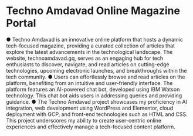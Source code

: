 # Techno Amdavad Online Magazine Portal

●	Techno Amdavad is an innovative online platform that hosts a dynamic tech-focused magazine, providing a curated collection of articles that explore the latest advancements in the technological landscape. The website, technoamdavad.gq, serves as an engaging hub for tech enthusiasts to discover, navigate, and read articles on cutting-edge technologies, upcoming electronic launches, and breakthroughs within the tech community.
●	Users can effortlessly browse and read articles on the platform, benefiting from an intuitive and user-friendly interface. The platform features an AI-powered chat bot, developed using IBM Watson technology. This chat bot aids users in addressing queries and providing guidance.
●	The Techno Amdavad project showcases my proficiency in AI integration, web development using WordPress and Elementor, cloud deployment with GCP, and front-end technologies such as HTML and CSS. This project underscores my ability to create user-centric online experiences and effectively manage a tech-focused content platform.
